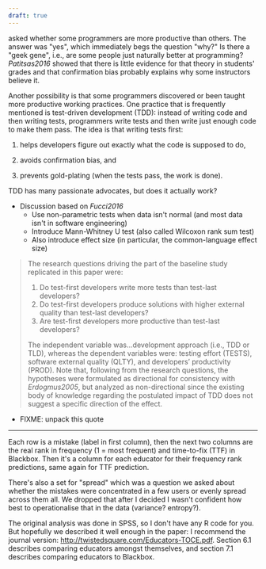 ```yaml
---
draft: true
---
```


<span x="introduction"/> asked whether some programmers are more productive than others.
The answer was "yes",
which immediately begs the question "why?"
Is there a "geek gene",
i.e.,
are some people just naturally better at programming?
<cite>Patitsas2016</cite> showed that
there is little evidence for that theory in students' grades
and that confirmation bias probably explains why some instructors believe it.

Another possibility is that some programmers discovered or been taught
more productive working practices.
One practice that is frequently mentioned is <span g="tdd">test-driven development</span> (TDD):
instead of writing code and then writing tests,
programmers write tests and then write just enough code to make them pass.
The idea is that writing tests first:

1.  helps developers figure out exactly what the code is supposed to do,

2.  avoids confirmation bias, and

3.  prevents gold-plating (when the tests pass, the work is done).

TDD has many passionate advocates, but does it actually work?

-   Discussion based on <cite>Fucci2016</cite>
    -   Use non-parametric tests when data isn't normal (and most data isn't in software engineering)
    -   Introduce <span g="mann_whitney_u">Mann-Whitney U test</span>
        (also called <span g="wilcoxon_rank_sum">Wilcoxon rank sum test</span>)
    -   Also introduce <span g="effect_size">effect size</span>
        (in particular, the common-language effect size)

<blockquote>
The research questions driving the part of the baseline study replicated in this paper were:

1. Do test-first developers write more tests than test-last developers?
2.  Do test-first developers produce solutions with higher external quality than test-last developers?
3.  Are test-first developers more productive than test-last developers?

The independent variable was...development approach (i.e., TDD or TLD), whereas the dependent variables were:
testing effort (TESTS),
software external quality (QLTY),
and developers’ productivity (PROD).
Note that,
following from the research questions,
the hypotheses were formulated as directional for consistency with <cite>Erdogmus2005</cite>,
but analyzed as non-directional
since the existing body of knowledge regarding the postulated impact of TDD
does not suggest a specific direction of the effect.
</blockquote>

-   FIXME: unpack this quote

---

Each row is a mistake (label in first column),
then the next two columns are the real rank in frequency (1 = most frequent) and time-to-fix (TTF) in Blackbox.
Then it's a column for each educator for their frequency rank predictions,
same again for TTF prediction.

There's also a set for "spread"
which was a question we asked about whether the mistakes were concentrated in a few users or evenly spread across them all.
We dropped that after I decided I wasn't confident how best to operationalise that in the data (variance?  entropy?).

The original analysis was done in SPSS,
so I don't have any R code for you.
But hopefully we described it well enough in the paper:
I recommend the journal version: http://twistedsquare.com/Educators-TOCE.pdf.
Section 6.1 describes comparing educators amongst themselves,
and section 7.1 describes comparing educators to Blackbox.
